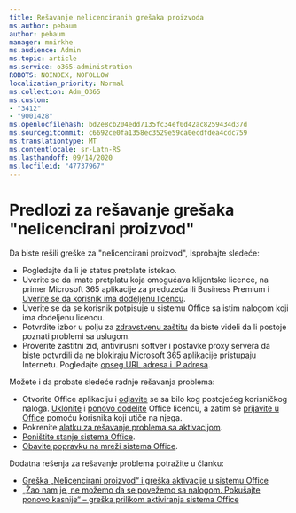 ```yaml
---
title: Rešavanje nelicenciranih grešaka proizvoda
ms.author: pebaum
author: pebaum
manager: mnirkhe
ms.audience: Admin
ms.topic: article
ms.service: o365-administration
ROBOTS: NOINDEX, NOFOLLOW
localization_priority: Normal
ms.collection: Adm_O365
ms.custom:
- "3412"
- "9001428"
ms.openlocfilehash: bd2e8cb204edd7135fc34ef0d42ac8259434d37d
ms.sourcegitcommit: c6692ce0fa1358ec3529e59ca0ecdfdea4cdc759
ms.translationtype: MT
ms.contentlocale: sr-Latn-RS
ms.lasthandoff: 09/14/2020
ms.locfileid: "47737967"
---
```

# <a name="suggestions-for-solving-unlicensed-product-errors"></a>Predlozi za rešavanje grešaka "nelicencirani proizvod"

Da biste rešili greške za "nelicencirani proizvod", Isprobajte sledeće:

- Pogledajte da li je status pretplate istekao.
- Uverite se da imate pretplatu koja omogućava klijentske licence, na primer Microsoft 365 aplikacije za preduzeća ili Business Premium i [Uverite se da korisnik ima dodeljenu licencu](https://docs.microsoft.com/microsoft-365/admin/add-users/add-users). 
- Uverite se da se korisnik potpisuje u sistemu Office sa istim nalogom koji ima dodeljenu licencu.
- Potvrdite izbor u polju za [zdravstvenu zaštitu](https://docs.microsoft.com/office365/enterprise/view-service-health) da biste videli da li postoje poznati problemi sa uslugom.
- Proverite zaštitni zid, antivirusni softver i postavke proxy servera da biste potvrdili da ne blokiraju Microsoft 365 aplikacije pristupaju Internetu. Pogledajte [opseg URL adresa i IP adresa](https://docs.microsoft.com/office365/enterprise/urls-and-ip-address-ranges).

Možete i da probate sledeće radnje rešavanja problema: 

- Otvorite Office aplikaciju i [odjavite](https://support.office.com/article/5a20dc11-47e9-4b6f-945d-478cb6d92071) se sa bilo kog postojećeg korisničkog naloga. [Uklonite](https://docs.microsoft.com/microsoft-365/admin/manage/remove-licenses-from-users) i [ponovo dodelite](https://docs.microsoft.com/microsoft-365/admin/manage/assign-licenses-to-users) Office licencu, a zatim se [prijavite u Office](https://support.office.com/article/628ea040-f265-49de-b986-be09c3ebf8a9) pomoću korisnika koji utiče na njega.
- Pokrenite [alatku za rešavanje problema sa aktivacijom](https://aka.ms/SARA-OfficeActivation-Alchemy).
- [Poništite stanje sistema Office](https://docs.microsoft.com/office365/troubleshoot/activation/reset-office-365-proplus-activation-state). 
- [Obavite popravku na mreži sistema Office](https://support.office.com/Article/7821d4b6-7c1d-4205-aa0e-a6b40c5bb88b).

Dodatna rešenja za rešavanje problema potražite u članku: 

- [Greška „Nelicencirani proizvod“ i greška aktivacije u sistemu Office](https://support.office.com/Article/0d23d3c0-c19c-4b2f-9845-5344fedc4380)
- [„Žao nam je, ne možemo da se povežemo sa nalogom. Pokušajte ponovo kasnije“ – greška prilikom aktiviranja sistema Office](https://docs.microsoft.com/office/troubleshoot/activation-installation/issue-when-activate-office-from-office-365)